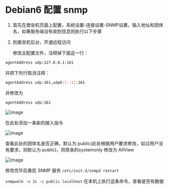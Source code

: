 # Debian6 配置 snmp

1. 首先在堡垒机页面上配置，系统设置-连接设置-SNMP设置，输入地址和团体名，如果服务端没有收到信息则执行以下步骤

2. 到堡垒机后台，开通远程访问

    修改主配置文件，注释掉下面这一行：  

```sh
agentAddress udp:127.0.0.1:161  
```

并把下列行取消注释：  

```sh
agentAddress udp:161,udp6:[::1]:161
```
  
并修改为  

```sh
agentAddress udp:161  
```

![image](https://img2023.cnblogs.com/blog/2402369/202309/2402369-20230923113148021-1071900338.png)

在此处添加一条新的接入指令

![image](https://img2023.cnblogs.com/blog/2402369/202309/2402369-20230923113155531-1718934843.png)

查看此处的团体名是否正确，默认为 public(此处根据用户要求修改，如过用户没有要求，则默认为 public)，将原来的systemonly 修改为 AllView

![image](https://img2023.cnblogs.com/blog/2402369/202309/2402369-20230923113203664-324190720.png)

修改完毕后重启 SNMP 服务 `/etc/init.d/snmpd restart`

`snmpwalk -v 2c -c public localhost` 在本机上执行这条命令，查看是否有数据
